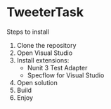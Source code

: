 # TweeterTask
Steps to install
1. Clone the repository
2. Open Visual Studio
3. Install extensions:
   - Nunit 3 Test Adapter
   - Specflow for Visual Studio
4. Open solution
5. Build
6. Enjoy
